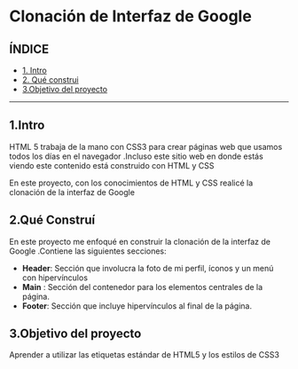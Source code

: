 #  Clonación de  Interfaz de Google 

##  ÍNDICE  

* [1. Intro](https://github.com/MiriB22/ClondeinterfazdeGoogle/tree/main#1intro)
* [2. Qué construi](https://github.com/MiriB22/ClondeinterfazdeGoogle/blob/main/README.md#2qu%C3%A9-constru%C3%AD)
* [3.Objetivo del proyecto](https://github.com/MiriB22/ClondeinterfazdeGoogle/blob/main/README.md#3objetivo-del-proyecto)
****
## 1.Intro 
HTML 5  trabaja de la mano con CSS3  para crear páginas web que usamos todos los días en el navegador .Incluso este sitio web en donde estás viendo este contenido está construido con HTML y CSS 

En este proyecto, con los conocimientos de HTML y CSS realicé la clonación de la interfaz de Google 

## 2.Qué Construí
En este proyecto me enfoqué en construir la clonación de la interfaz de Google .Contiene las siguientes secciones:

* **Header**: Sección que involucra la foto de mi perfil, íconos y un menú con hipervínculos 
*   **Main** : Sección del contenedor para los elementos centrales de la página.
*   **Footer**: Sección que incluye hipervínculos al final de la página.

## 3.Objetivo del proyecto 
Aprender a utilizar las etiquetas estándar de HTML5  y los estilos de CSS3   
